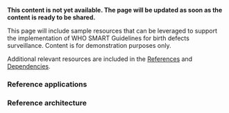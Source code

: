 **This content is not yet available. The page will be updated as soon as the content is ready to be shared.**

This page will include sample resources that can be leveraged to support the implementation of WHO SMART Guidelines for birth defects surveillance. Content is for demonstration purposes only.

Additional relevant resources are included in the <a href="references.html">References</a> and <a href="dependencies.html">Dependencies</a>.
 
### Reference applications

### Reference architecture